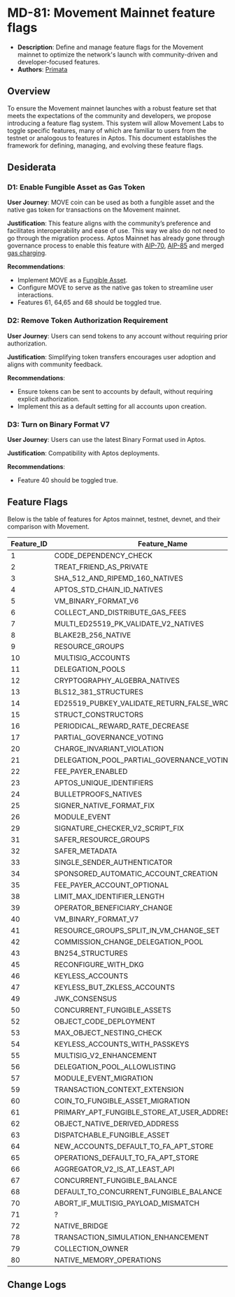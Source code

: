 # MD-81: Movement Mainnet feature flags

- **Description**: Define and manage feature flags for the Movement mainnet to optimize the network's launch with community-driven and developer-focused features.
- **Authors**: [Primata](mailto:primata@movementlabs.xyz)

## Overview

To ensure the Movement mainnet launches with a robust feature set that meets the expectations of the community and developers, we propose introducing a feature flag system. This system will allow Movement Labs to toggle specific features, many of which are familiar to users from the testnet or analogous to features in Aptos. This document establishes the framework for defining, managing, and evolving these feature flags.

## Desiderata

### D1: Enable Fungible Asset as Gas Token

**User Journey**: MOVE coin can be used as both a fungible asset and the native gas token for transactions on the Movement mainnet.

**Justification**: This feature aligns with the community’s preference and facilitates interoperability and ease of use. This way we also do not need to go through the migration process. Aptos Mainnet has already gone through governance process to enable this feature with [AIP-70](https://governance.aptosfoundation.org/proposal/107), [AIP-85](https://github.com/aptos-foundation/AIPs/blob/main/aips/aip-85.md) and merged [gas charging](https://github.com/aptos-labs/aptos-core/pull/13194).

**Recommendations**:

- Implement MOVE as a [Fungible Asset](https://github.com/aptos-labs/aptos-core/blob/main/aptos-move/framework/aptos-framework/sources/fungible_asset.move).
- Configure MOVE to serve as the native gas token to streamline user interactions.
- Features 61, 64,65 and 68 should be toggled true.

### D2: Remove Token Authorization Requirement

**User Journey**: Users can send tokens to any account without requiring prior authorization.

**Justification**: Simplifying token transfers encourages user adoption and aligns with community feedback.

**Recommendations**:

- Ensure tokens can be sent to accounts by default, without requiring explicit authorization.
- Implement this as a default setting for all accounts upon creation.

### D3: Turn on Binary Format V7

**User Journey**: Users can use the latest Binary Format used in Aptos.

**Justification**: Compatibility with Aptos deployments.

**Recommendations**:

- Feature 40 should be toggled true.

## Feature Flags

Below is the table of features for Aptos mainnet, testnet, devnet, and their comparison with Movement.

| Feature\_ID | Feature\_Name                                           | Mainnet\_Status | Testnet\_Status | Devnet\_Status | Movement\_Status | Consider\_Toggling |
| ----------- | ------------------------------------------------------- | --------------- | --------------- | -------------- | ---------------- | ---------------- |
| 1           | CODE\_DEPENDENCY\_CHECK                                 | True            | True            | True           | True             | False            |
| 2           | TREAT\_FRIEND\_AS\_PRIVATE                              | True            | True            | True           | True             | False            |
| 3           | SHA\_512\_AND\_RIPEMD\_160\_NATIVES                     | True            | True            | True           | True             | False            |
| 4           | APTOS\_STD\_CHAIN\_ID\_NATIVES                          | False           | False           | True           | True             | False            |
| 5           | VM\_BINARY\_FORMAT\_V6                                  | True            | True            | True           | True             | False            |
| 6           | COLLECT\_AND\_DISTRIBUTE\_GAS\_FEES                     | False           | False           | False          | False            | False            |
| 7           | MULTI\_ED25519\_PK\_VALIDATE\_V2\_NATIVES               | True            | True            | True           | True             | False            |
| 8           | BLAKE2B\_256\_NATIVE                                    | True            | True            | True           | True             | False            |
| 9           | RESOURCE\_GROUPS                                        | True            | True            | True           | True             | False            |
| 10          | MULTISIG\_ACCOUNTS                                      | True            | True            | True           | True             | False            |
| 11          | DELEGATION\_POOLS                                       | True            | True            | True           | True             | False            |
| 12          | CRYPTOGRAPHY\_ALGEBRA\_NATIVES                          | True            | True            | True           | True             | False            |
| 13          | BLS12\_381\_STRUCTURES                                  | True            | True            | True           | True             | False            |
| 14          | ED25519\_PUBKEY\_VALIDATE\_RETURN\_FALSE\_WRONG\_LENGTH | True            | True            | True           | True             | False            |
| 15          | STRUCT\_CONSTRUCTORS                                    | True            | True            | True           | True             | False            |
| 16          | PERIODICAL\_REWARD\_RATE\_DECREASE                      | True            | True            | False          | False            | False            |
| 17          | PARTIAL\_GOVERNANCE\_VOTING                             | True            | True            | False          | False            | False            |
| 20          | CHARGE\_INVARIANT\_VIOLATION                            | True            | True            | True           | True             | False            |
| 21          | DELEGATION\_POOL\_PARTIAL\_GOVERNANCE\_VOTING           | True            | True            | False          | False            | False            |
| 22          | FEE\_PAYER\_ENABLED                                     | True            | True            | True           | True             | False            |
| 23          | APTOS\_UNIQUE\_IDENTIFIERS                              | True            | True            | True           | True             | False            |
| 24          | BULLETPROOFS\_NATIVES                                   | True            | True            | True           | True             | False            |
| 25          | SIGNER\_NATIVE\_FORMAT\_FIX                             | True            | True            | True           | True             | False            |
| 26          | MODULE\_EVENT                                           | True            | True            | True           | True             | False            |
| 29          | SIGNATURE\_CHECKER\_V2\_SCRIPT\_FIX                     | True            | True            | True           | True             | False            |
| 31          | SAFER\_RESOURCE\_GROUPS                                 | True            | True            | True           | True             | False            |
| 32          | SAFER\_METADATA                                         | True            | True            | True           | True             | False            |
| 33          | SINGLE\_SENDER\_AUTHENTICATOR                           | True            | True            | True           | True             | False            |
| 34          | SPONSORED\_AUTOMATIC\_ACCOUNT\_CREATION                 | True            | True            | True           | True             | False            |
| 35          | FEE\_PAYER\_ACCOUNT\_OPTIONAL                           | True            | True            | True           | True             | False            |
| 38          | LIMIT\_MAX\_IDENTIFIER\_LENGTH                          | True            | True            | True           | True             | False            |
| 39          | OPERATOR\_BENEFICIARY\_CHANGE                           | True            | True            | True           | True             | False            |
| 40          | VM\_BINARY\_FORMAT\_V7                                  | True            | True            | True           | False            | True             |
| 41          | RESOURCE\_GROUPS\_SPLIT\_IN\_VM\_CHANGE\_SET            | True            | True            | True           | True             | False            |
| 42          | COMMISSION\_CHANGE\_DELEGATION\_POOL                    | True            | True            | True           | True             | False            |
| 43          | BN254\_STRUCTURES                                       | True            | True            | True           | True             | False            |
| 45          | RECONFIGURE\_WITH\_DKG                                  | False           | False           | False          | False            | False            |
| 46          | KEYLESS\_ACCOUNTS                                       | True            | True            | True           | True             | False            |
| 47          | KEYLESS\_BUT\_ZKLESS\_ACCOUNTS                          | False           | False           | True           | True             | False            |
| 49          | JWK\_CONSENSUS                                          | True            | True            | True           | True             | False            |
| 50          | CONCURRENT\_FUNGIBLE\_ASSETS                            | True            | True            | True           | True             | False            |
| 52          | OBJECT\_CODE\_DEPLOYMENT                                | True            | True            | True           | True             | False            |
| 53          | MAX\_OBJECT\_NESTING\_CHECK                             | True            | True            | True           | True             | False            |
| 54          | KEYLESS\_ACCOUNTS\_WITH\_PASSKEYS                       | False           | False           | True           | True             | False            |
| 55          | MULTISIG\_V2\_ENHANCEMENT                               | True            | True            | True           | True             | False            |
| 56          | DELEGATION\_POOL\_ALLOWLISTING                          | True            | True            | True           | True             | False            |
| 57          | MODULE\_EVENT\_MIGRATION                                | False           | False           | True           | True             | False            |
| 59          | TRANSACTION\_CONTEXT\_EXTENSION                         | True            | True            | True           | True             | False            |
| 60          | COIN\_TO\_FUNGIBLE\_ASSET\_MIGRATION                    | True            | True            | True           | True             | False            |
| 61          | PRIMARY\_APT\_FUNGIBLE\_STORE\_AT\_USER\_ADDRESS        | False           | False           | False          | False            | True             |
| 62          | OBJECT\_NATIVE\_DERIVED\_ADDRESS                        | True            | True            | True           | True             | False            |
| 63          | DISPATCHABLE\_FUNGIBLE\_ASSET                           | True            | True            | True           | True             | False            |
| 64          | NEW\_ACCOUNTS\_DEFAULT\_TO\_FA\_APT\_STORE              | False           | False           | False          | False            | True             |
| 65          | OPERATIONS\_DEFAULT\_TO\_FA\_APT\_STORE                 | False           | False           | False          | False            | True             |
| 66          | AGGREGATOR\_V2\_IS\_AT\_LEAST\_API                      | True            | True            | True           | True             | False            |
| 67          | CONCURRENT\_FUNGIBLE\_BALANCE                           | True            | True            | True           | True             | False            |
| 68          | DEFAULT\_TO\_CONCURRENT\_FUNGIBLE\_BALANCE              | False           | False           | False          | False            | True             |
| 70          | ABORT\_IF\_MULTISIG\_PAYLOAD\_MISMATCH                  | True            | True            | True           | True             | False            |
| 71          | ?                                                       | True            | True            | True           | False            | False            |
| 72          | NATIVE\_BRIDGE                                          | True            | True            | True           | False            | False            |
| 78          | TRANSACTION\_SIMULATION\_ENHANCEMENT                    | True            | True            | True           | null             | False            |
| 79          | COLLECTION\_OWNER                                       | True            | True            | True           | null             | False            |
| 80          | NATIVE\_MEMORY\_OPERATIONS                              | True            | True            | True           | null             | False            |

## Change Logs

